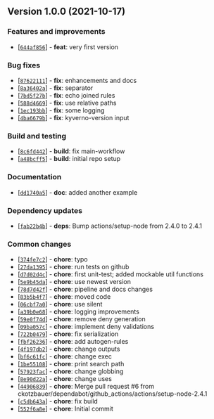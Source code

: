## Version 1.0.0 (2021-10-17)

### Features and improvements

* [[`644af856`](https://github.com/ckotzbauer&#x2F;kyverno-test-action/commit/644af856)] - **feat**: very first version

### Bug fixes

* [[`87622111`](https://github.com/ckotzbauer&#x2F;kyverno-test-action/commit/87622111)] - **fix**: enhancements and docs
* [[`8a36402a`](https://github.com/ckotzbauer&#x2F;kyverno-test-action/commit/8a36402a)] - **fix**: separator
* [[`7bd5f27b`](https://github.com/ckotzbauer&#x2F;kyverno-test-action/commit/7bd5f27b)] - **fix**: echo joined rules
* [[`588d4669`](https://github.com/ckotzbauer&#x2F;kyverno-test-action/commit/588d4669)] - **fix**: use relative paths
* [[`1ec193bb`](https://github.com/ckotzbauer&#x2F;kyverno-test-action/commit/1ec193bb)] - **fix**: some logging
* [[`4ba6679b`](https://github.com/ckotzbauer&#x2F;kyverno-test-action/commit/4ba6679b)] - **fix**: kyverno-version input

### Build and testing

* [[`8c6fd442`](https://github.com/ckotzbauer&#x2F;kyverno-test-action/commit/8c6fd442)] - **build**: fix main-workflow
* [[`a48bcff5`](https://github.com/ckotzbauer&#x2F;kyverno-test-action/commit/a48bcff5)] - **build**: initial repo setup

### Documentation

* [[`dd1740a5`](https://github.com/ckotzbauer&#x2F;kyverno-test-action/commit/dd1740a5)] - **doc**: added another example

### Dependency updates

* [[`fab22b4b`](https://github.com/ckotzbauer&#x2F;kyverno-test-action/commit/fab22b4b)] - **deps**: Bump actions&#x2F;setup-node from 2.4.0 to 2.4.1

### Common changes

* [[`374fe7c2`](https://github.com/ckotzbauer&#x2F;kyverno-test-action/commit/374fe7c2)] - **chore**: typo
* [[`27da1395`](https://github.com/ckotzbauer&#x2F;kyverno-test-action/commit/27da1395)] - **chore**: run tests on github
* [[`d7d02d4c`](https://github.com/ckotzbauer&#x2F;kyverno-test-action/commit/d7d02d4c)] - **chore**: first unit-test; added mockable util functions
* [[`5e9b45da`](https://github.com/ckotzbauer&#x2F;kyverno-test-action/commit/5e9b45da)] - **chore**: use newest version
* [[`78d7d42f`](https://github.com/ckotzbauer&#x2F;kyverno-test-action/commit/78d7d42f)] - **chore**: pipeline and docs changes
* [[`83b5b4f7`](https://github.com/ckotzbauer&#x2F;kyverno-test-action/commit/83b5b4f7)] - **chore**: moved code
* [[`06cbf7a0`](https://github.com/ckotzbauer&#x2F;kyverno-test-action/commit/06cbf7a0)] - **chore**: use silent
* [[`a39b0e68`](https://github.com/ckotzbauer&#x2F;kyverno-test-action/commit/a39b0e68)] - **chore**: logging improvements
* [[`59e0f74d`](https://github.com/ckotzbauer&#x2F;kyverno-test-action/commit/59e0f74d)] - **chore**: remove deny generation
* [[`09ba057c`](https://github.com/ckotzbauer&#x2F;kyverno-test-action/commit/09ba057c)] - **chore**: implement deny validations
* [[`722b0479`](https://github.com/ckotzbauer&#x2F;kyverno-test-action/commit/722b0479)] - **chore**: fix serialization
* [[`fbf26236`](https://github.com/ckotzbauer&#x2F;kyverno-test-action/commit/fbf26236)] - **chore**: add autogen-rules
* [[`4f197db2`](https://github.com/ckotzbauer&#x2F;kyverno-test-action/commit/4f197db2)] - **chore**: change outputs
* [[`bf6c61fc`](https://github.com/ckotzbauer&#x2F;kyverno-test-action/commit/bf6c61fc)] - **chore**: change exec
* [[`1be55108`](https://github.com/ckotzbauer&#x2F;kyverno-test-action/commit/1be55108)] - **chore**: print search path
* [[`57923fac`](https://github.com/ckotzbauer&#x2F;kyverno-test-action/commit/57923fac)] - **chore**: change globbing
* [[`8e90d22a`](https://github.com/ckotzbauer&#x2F;kyverno-test-action/commit/8e90d22a)] - **chore**: change uses
* [[`44906839`](https://github.com/ckotzbauer&#x2F;kyverno-test-action/commit/44906839)] - **chore**: Merge pull request #6 from ckotzbauer&#x2F;dependabot&#x2F;github_actions&#x2F;actions&#x2F;setup-node-2.4.1
* [[`c5db643a`](https://github.com/ckotzbauer&#x2F;kyverno-test-action/commit/c5db643a)] - **chore**: fix build
* [[`552f6a8e`](https://github.com/ckotzbauer&#x2F;kyverno-test-action/commit/552f6a8e)] - **chore**: Initial commit


